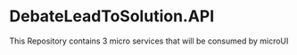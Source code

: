 # DebateLeadToSolution.API
This Repository contains 3 micro services that will be consumed by microUI
